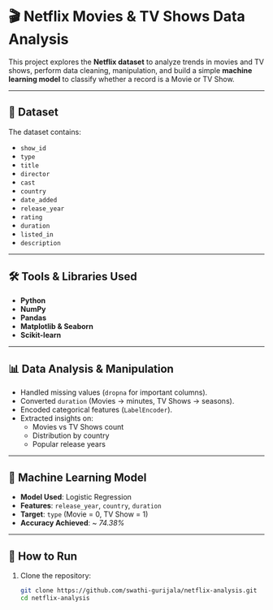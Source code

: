 # 🎬 Netflix Movies & TV Shows Data Analysis

This project explores the **Netflix dataset** to analyze trends in movies and TV shows, perform data cleaning, manipulation, and build a simple **machine learning model** to classify whether a record is a Movie or TV Show.

---

## 📂 Dataset
The dataset contains:
- `show_id`
- `type`
- `title`
- `director`
- `cast`
- `country`
- `date_added`
- `release_year`
- `rating`
- `duration`
- `listed_in`
- `description`

---

## 🛠️ Tools & Libraries Used
- **Python**
- **NumPy**
- **Pandas**
- **Matplotlib & Seaborn**
- **Scikit-learn**

---

## 📊 Data Analysis & Manipulation
- Handled missing values (`dropna` for important columns).
- Converted `duration` (Movies → minutes, TV Shows → seasons).
- Encoded categorical features (`LabelEncoder`).
- Extracted insights on:
  - Movies vs TV Shows count
  - Distribution by country
  - Popular release years

---

## 🤖 Machine Learning Model
- **Model Used**: Logistic Regression  
- **Features**: `release_year`, `country`, `duration`  
- **Target**: `type` (Movie = 0, TV Show = 1)  
- **Accuracy Achieved**: ~ *74.38%*  

---

## 🚀 How to Run
1. Clone the repository:
   ```bash
   git clone https://github.com/swathi-gurijala/netflix-analysis.git
   cd netflix-analysis

